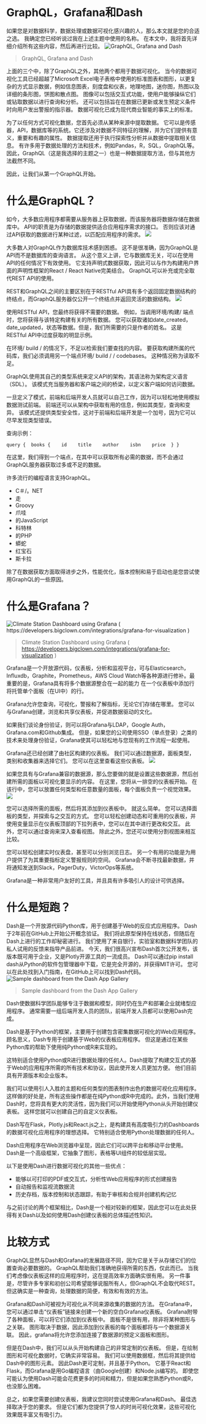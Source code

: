 # GraphQL，Grafana和Dash

如果您是对数据科学，数据处理或数据可视化感兴趣的人，那么本文就是您的合适之选。 我确定您已经听说过我在上述主题中使用的名称。 在本文中，我将首先详细介绍所有这些内容，然后再进行比较。
![GraphQL, Grafana and Dash](1*BSzLkyk_stCoaHm8TgUinw.png)
> GraphQL, Grafana and Dash


上面的三个中，除了GraphQL之外，其他两个都用于数据可视化。 当今的数据可视化工具已经超越了Microsoft Excel电子表格中使用的标准图表和图形，以更复杂的方式显示数据，例如信息图表，刻度盘和仪表，地理地图，迷你图，热图以及详细的条形图，饼图和散点图。 图像可以包括交互式功能，使用户能够操纵它们或钻取数据以进行查询和分析。 还可以包括旨在在数据已更新或发生预定义条件时向用户发出警报的指示器。 数据可视化已成为现代商业智能的事实上的标准。

为了以任何方式可视化数据，您首先必须从某种来源中提取数据。 它可以是传感器，API，数据库等的系统。它还涉及对数据不同特征的理解，并为它们提供有意义，重要和有趣的属性。 数据提取还用于执行探索性分析并从数据中提取相关信息。 有许多用于数据处理的方法和技术，例如Pandas，R，SQL，GraphQL等。因此，GraphQL（这是我选择的主题之一）也是一种数据提取方法，但与其他方法截然不同。

因此，让我们从第一个GraphQL开始。
# 什么是GraphQL？

如今，大多数应用程序都需要从服务器上获取数据，而该服务器将数据存储在数据库中。 API的职责是为存储的数据提供适合应用程序需求的接口。 否则应该对通过API获取的数据进行某种过滤，以匹配应用程序的需求。
![](1*h5o6ig1abzPbryKltVwy9g.png)

大多数人对GraphQL作为数据库技术感到困惑。 这不是很准确，因为GraphQL是API而不是数据库的查询语言。 从这个意义上讲，它与数据库无关，可以在使用API的任何情况下有效使用。 它支持声明式数据获取，因此可以与作为构建用户界面的声明性框架的React / React Native完美结合。 GraphQL可以补充或完全取代REST API的使用。

REST和GraphQL之间的主要区别在于RESTful API具有多个返回固定数据结构的终结点，而GraphQL服务器仅公开一个终结点并返回灵活的数据结构。
![](1*Blt1BR7BGy89aRlughrkaQ.png)

使用RESTful API，您最终将获得不需要的数据。 例如，当调用环境/构建/ <id>端点时，您将获得与该特定构建有关的所有数据。 您可以获取诸如date_created，date_updated，状态等数据。但是，我们所需要的只是作者的姓名。 这是RESTful API中过度获取的明显示例。

在环境/ build / <id>的情况下，不足以检索我们要查找的内容。 要获取构建所属的代码库，我们必须调用另一个端点环境/ build / <id> / codebases。 这种情况称为读取不足。

GraphQL使用其自己的类型系统来定义API的架构，其语法称为架构定义语言（SDL）。 该模式充当服务器和客户端之间的桥梁，以定义客户端如何访问数据。

一旦定义了模式，前端和后端开发人员就可以自己工作，因为可以轻松地使用模拟数据测试前端。 前端还可以从架构中获取有用的信息，例如其类型，查询和变异。 该模式还提供类型安全性，这对于前端和后端开发是一个加号，因为它可以尽早发现类型错误。

查询示例：
```
query {  books {    id    title    author    isbn    price  } }
```

在这里，我们得到一个端点，在其中可以获取所有必需的数据，而不会通过GraphQL服务器获取过多或不足的数据。

许多流行的编程语言支持GraphQL。
+ C＃/。NET
+ 走
+ Groovy
+ 爪哇
+ 的JavaScript
+ 科特林
+ 的PHP
+ 蟒蛇
+ 红宝石
+ 斯卡拉

除了在数据获取方面取得进步之外，性能优化，版本控制和易于启动也是您尝试使用GraphQL的一些原因。
# 什么是Grafana？
![Climate Station Dashboard using Grafana ( https://developers.bigclown.com/integrations/grafana-for-visualization )](0*dvH22WhiH1k7bCdm)
> Climate Station Dashboard using Grafana ( https://developers.bigclown.com/integrations/grafana-for-visualization )


Grafana是一个开放源代码，仪表板，分析和监视平台，可与Elasticsearch，Influxdb，Graphite，Prometheus，AWS Cloud Watch等各种源进行修补。最重要的是，Grafana具有将多个数据源整合在一起的能力 在一个仪表板中添加行将托管单个面板（在UI中）的行。

Grafana允许您查询，可视化，警报和了解指标，无论它们存储在哪里。 您可以与Grafana创建，浏览和共享仪表板，并促进数据驱动的文化。

如果我们谈论身份验证，则可以将Grafana与LDAP，Google Auth，Grafana.com和Github集成。 但是，如果您的公司使用SSO（单点登录）之类的技术来处理身份验证，Grafana使其可以轻松地与您现有的工作流程一起使用。

Grafana还已经创建了由社区构建的仪表板。 我们可以通过数据源，面板类型，类别和收集器来选择它们。 您可以在这里查看这些仪表板。
![](1*7BAZVFiG9lSrDvTuiYEx7Q.png)

如果您具有与Grafana兼容的数据源，那么您要做的就是设置这些数据源，然后创建所需的面板以可视化要显示的内容。 在这里，您将从一排空的仪表板开始。 在该行中，您可以放置任何类型和任意数量的面板，每个面板负责一个视觉效果。
![](1*DRSZZtUNRFlncXKoQVrw7g.png)

您可以选择所需的面板，然后将其添加到仪表板中。 就这么简单。 您可以选择面板的类型，并探索与之交互的方式。 您可以轻松创建动态和可重用的仪表板，并使用变量显示在仪表板顶部的下拉列表中，您可以在其中进行更改和交互。 此外，您可以通过查询来深入查看视图。 除此之外，您还可以使用分割视图来相互比较。

您可以轻松创建实时仪表盘，甚至可以分别浏览日志。 另一个有用的功能是为用户提供了为其重要指标定义警报规则的空间。 Grafana会不断寻找最新数据，并将通知发送到Slack，PagerDuty，VictorOps等系统。

Grafana是一种非常用户友好的工具，并且具有许多吸引人的设计可供选择。
# 什么是短跑？

Dash是一个开放源代码Python库，用于创建基于Web的反应式应用程序。 Dash于2年前在GitHub上开始公开概念验证。 我们将此原型保持在线状态，但随后在Dash上进行的工作却秘密进行。 我们使用了来自银行，实验室和数据科学团队的私人试用的反馈来指导产品前进。 今天，我们很高兴宣布Dash首次公开发布，该版本既可用于企业，又是Plotly开源工具的一流成员。 Dash可以通过pip install dash从Python的软件包管理器中下载，它是完全开源的，并获得MIT许可。 您可以在此处找到入门指南，在GitHub上可以找到Dash代码。
![Sample dashboard from the Dash App Gallery](1*10ani66J7-RwyEqztVGBpw.png)
> Sample dashboard from the Dash App Gallery


Dash使数据科学团队能够专注于数据和模型，同时仍在生产和部署企业就绪型应用程序。 通常需要一组后端开发人员的团队，前端开发人员都可以使用Dash完成。

Dash是基于Python的框架，主要用于创建包含密集数据可视化的Web应用程序。顾名思义，Dash专用于创建基于Web的仪表板应用程序。 但这是通过在某些Python库的帮助下使用纯Python或R来实现的。

这特别适合使用Python或R进行数据处理的任何人。Dash提取了构建交互式的基于Web的应用程序所需的所有技术和协议，因此使开发人员更加方便。 他们目前具有开源版本和企业版本。

我们可以使用引人入胜的主题和任何类型的图表制作出色的数据可视化应用程序。 这样做的好处是，所有这些操作都是在纯Python或R中完成的。此外，当我们使用Dash时，您将具有更大的灵活性，因为我们可以开始使用Python从头开始创建仪表板。 这样您就可以创建自己的自定义仪表板。

Dash写在Flask，Plotly.js和React.js之上，是构建具有高度吸引力的Dashboards的数据可视化应用程序的理想选择。 它特别适合使用Python处理数据的任何人。

Dash应用程序在Web浏览器中呈现，因此它们可以跨平台和移动平台使用。 Dash是一个高级框架，它抽象了图形，表格等UI组件的较低层实现。

以下是使用Dash进行数据可视化的其他一些优点：
+ 能够以可打印的PDF或交互式，分析性Web应用程序的形式创建报告
+ 自动报告和监视流数据流
+ 历史存档，版本控制和状态跟踪，有助于审核和合规并创建机构记忆

与之前讨论的两个框架相比，Dash是一个相对较新的框架，因此您可以在此处获得有关Dash以及如何使用Dash创建仪表板的总体描述性知识。
# 比较方式

GraphQL显然与Dash和Grafana的发展路径不同，因为它是关于从存储它们的位置查询必要数据的。 GraphQL帮助我们准确地获得所需的东西，仅此而已。 当我们考虑像仪表板这样的应用程序时，这在提高效率方面确实很有用。 另一件事是，尽管许多专家和初创公司希望能够说服所有人，但GraphQL不会取代REST。 但这确实是一种查询，处理数据的简便，有效和有效的方法。

Grafana和Dash可被视为可视化从不同来源收集的数据的方法。 在Grafana中，您可以通过单击“仪表板”链接来创建一个新的空白Grafana仪表板。 Grafana附带了各种面板，可以将它们添加到仪表板中。 面板不是很有用，除非将某种图形与之关联。 图形取决于数据，因此添加到仪表板的每个面板都将与一个数据源关联。 因此，grafana将允许您添加连接了数据源的预定义面板和图形。

但是在Dash中，我们可以从头开始构建自己的非常定制的仪表板。 但是，在绘制图形和可视化数据时，它确实非常容易。 我们可以使用数据框，然后将其提供给Dash中的图形元素。 因此Dash更可定制，并且基于Python。 它基于React和Flask，而Grafana是用Go编程语言（由Google创建）和Node.js编写的。 即使您可能认为使用Dash可能会花费更多的时间和精力，但是如果您熟悉Python或R，也没那么困难。

总之，如果您需要创建仪表板，我建议您同时尝试使用Grafana和Dash。 最佳选择取决于您的要求。 但是它们都为您提供了惊人的时尚可视化效果，这些可视化效果既丰富又有吸引力。
